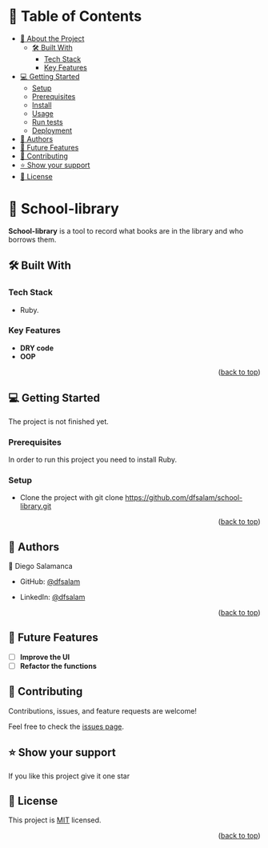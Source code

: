 <!-- TABLE OF CONTENTS -->

# 📗 Table of Contents

- [📖 About the Project](#about-project)
  - [🛠 Built With](#built-with)
    - [Tech Stack](#tech-stack)
    - [Key Features](#key-features)
- [💻 Getting Started](#getting-started)
  - [Setup](#setup)
  - [Prerequisites](#prerequisites)
  - [Install](#install)
  - [Usage](#usage)
  - [Run tests](#run-tests)
  - [Deployment](#triangular_flag_on_post-deployment)
- [👥 Authors](#authors)
- [🔭 Future Features](#future-features)
- [🤝 Contributing](#contributing)
- [⭐️ Show your support](#support)
- [📝 License](#license)

<!-- PROJECT DESCRIPTION -->

# 📖 School-library <a name="about-project"></a>

**School-library** is a tool to record what books are in the library and who borrows them.
## 🛠 Built With <a name="built-with"></a>

### Tech Stack <a name="tech-stack"></a>

- Ruby.

<!-- Features -->

### Key Features <a name="key-features"></a>

- **DRY code**
- **OOP**

<p align="right">(<a href="#readme-top">back to top</a>)</p>

<!-- GETTING STARTED -->

## 💻 Getting Started <a name="getting-started"></a>


The project is not finished yet.

### Prerequisites

In order to run this project you need to install Ruby.

### Setup
- Clone the project with git clone https://github.com/dfsalam/school-library.git

<p align="right">(<a href="#readme-top">back to top</a>)</p>

<!-- AUTHORS -->

## 👥 Authors <a name="authors"></a>

👤 Diego Salamanca

- GitHub: [@dfsalam](https://github.com/dfsalam)

- LinkedIn: [@dfsalam](https://www.linkedin.com/in/dfsalamdev/)

<p align="right">(<a href="#readme-top">back to top</a>)</p>

<!-- FUTURE FEATURES -->

## 🔭 Future Features <a name="future-features"></a>

- [ ] **Improve the UI**
- [ ] **Refactor the functions**

<!-- CONTRIBUTING -->

## 🤝 Contributing <a name="contributing"></a>

Contributions, issues, and feature requests are welcome!

Feel free to check the [issues page](https://github.com/dfsalam/school-library/issues).

## ⭐️ Show your support <a name="support"></a>

If you like this project give it one star

## 📝 License <a name="license"></a>

This project is [MIT](./LICENSE) licensed.

<p align="right">(<a href="#readme-top">back to top</a>)</p>